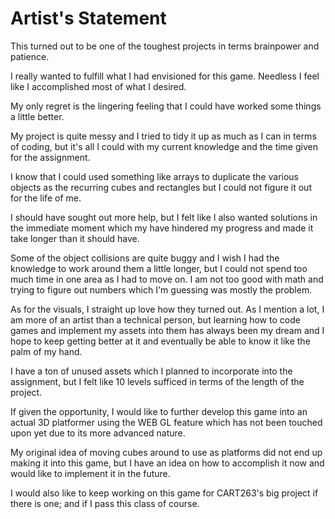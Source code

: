 # Artist's Statement

This turned out to be one of the toughest projects in terms brainpower and patience.

I really wanted to fulfill what I had envisioned for this game. Needless I feel like I accomplished most of what I desired.

My only regret is the lingering feeling that I could have worked some things a little better.

My project is quite messy and I tried to tidy it up as much as I can in terms of coding, but it's all I could with my current knowledge and the time given for the assignment.

I know that I could used something like arrays to duplicate the various objects as the recurring cubes and rectangles but I could not figure it out for the life of me.

I should have sought out more help, but I felt like I also wanted solutions in the immediate moment which my have hindered my progress and made it take longer than it should have.

Some of the object collisions are quite buggy and I wish I had the knowledge to work around them a little longer, but I could not spend too much time in one area as I had to move on. I am not too good with math and trying to figure out numbers which I'm guessing was mostly the problem.

As for the visuals, I straight up love how they turned out. As I mention a lot, I am more of an artist than a technical person, but learning how to code games and implement my assets into them has always been my dream and I hope to keep getting better at it and eventually be able to know it like the palm of my hand.

I have a ton of unused assets which I planned to incorporate into the assignment, but I felt like 10 levels sufficed in terms of the length of the project.

If given the opportunity, I would like to further develop this game into an actual 3D platformer using the WEB GL feature which has not been touched upon yet due to its more advanced nature.

My original idea of moving cubes around to use as platforms did not end up making it into this game, but I have an idea on how to accomplish it now and would like to implement it in the future.

I would also like to keep working on this game for CART263's big project if there is one; and if I pass this class of course.
